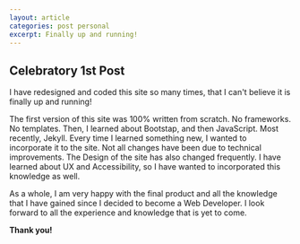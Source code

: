 ```yaml
---
layout: article
categories: post personal
excerpt: Finally up and running!
---
```

## **Celebratory 1st Post**

I have redesigned and coded this site so many times, that I can't believe it is finally up and running! 

The first version of this site was 100% written from scratch. No frameworks. No templates. Then, I learned about Bootstap, and then JavaScript. Most recently, Jekyll. Every time I learned something new, I wanted to incorporate it to the site. Not all changes have been due to technical improvements. The Design of the site has also changed frequently. I have learned about UX and Accessibility, so I have wanted to incorporated this knowledge as well. 

As a whole, I am very happy with the final product and all the knowledge that I have gained since I decided to become a Web Developer. I look forward to all the experience and knowledge that is yet to come. 

**Thank you!**

